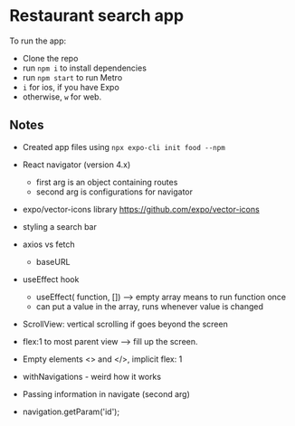 # Restaurant search app
To run the app:
- Clone the repo
- run `npm i` to install dependencies
- run `npm start` to run Metro
- `i` for ios, if you have Expo
- otherwise, `w` for web.

## Notes

- Created app files using `npx expo-cli init food --npm`
- React navigator (version 4.x)
  - first arg is an object containing routes
  - second arg is configurations for navigator

- expo/vector-icons library https://github.com/expo/vector-icons
- styling a search bar
- axios vs fetch
  - baseURL

- useEffect hook
  - useEffect( function, []) --> empty array means to run function once
  - can put a value in the array, runs whenever value is changed

- ScrollView: vertical scrolling if goes beyond the screen
- flex:1 to most parent view --> fill up the screen.

- Empty elements <> and </>, implicit flex: 1

- withNavigations - weird how it works
- Passing information in navigate (second arg)
- navigation.getParam('id');